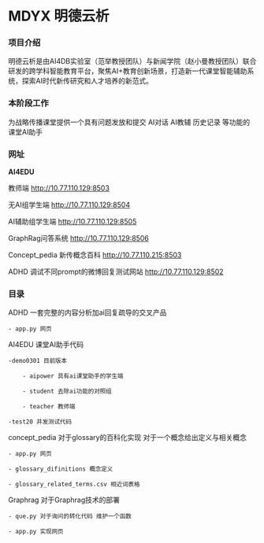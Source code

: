 # MDYX 明德云析

### 项目介绍
明德云析是由AI4DB实验室（范举教授团队）与新闻学院（赵小曼教授团队）联合研发的跨学科智能教育平台，聚焦AI+教育创新场景，打造新一代课堂智能辅助系统，探索AI时代新传研究和人才培养的新范式。
### 本阶段工作
为战略传播课堂提供一个具有问题发放和提交 AI对话 AI教辅 历史记录 等功能的课堂AI助手
### 网址

**AI4EDU** 

教师端 http://10.77.110.129:8503

无AI组学生端 http://10.77.110.129:8504

AI辅助组学生端 http://10.77.110.129:8505



GraphRag问答系统 http://10.77.110.129:8506

Concept_pedia 新传概念百科 http://10.77.110.215:8503

ADHD 调试不同prompt的微博回复测试网站 http://10.77.110.129:8502


### 目录
ADHD 一套完整的内容分析加ai回复疏导的交叉产品

    - app.py 网页


AI4EDU 课堂AI助手代码 

    -demo0301 目前版本

        - aipower 具有ai课堂助手的学生端
     
        - student 去除ai功能的对照组
     
        - teacher 教师端
     
    -test20 并发测试代码

concept_pedia 对于glossary的百科化实现 对于一个概念给出定义与相关概念

    - app.py 网页
  
    - glossary_difinitions 概念定义
  
    - glossary_related_terms.csv 相近词表格


Graphrag 对于Graphrag技术的部署

    - que.py 对于询问的转化代码 维护一个函数
    
    - app.py 实现网页

